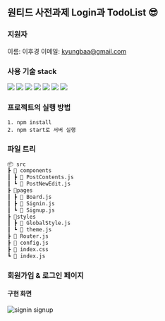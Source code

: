 ## 원티드 사전과제 Login과 TodoList 😎

### 지원자

이름: 이후경
이메일: kyungbaa@gmail.com

### 사용 기술 stack

<img src="https://img.shields.io/badge/HTML-E34F26?style=for-the-badge&logo=HTML5&logoColor=white"> <img src="https://img.shields.io/badge/CSS-1572B6?style=for-the-badge&logo=CSS3&logoColor=white"> <img src="https://img.shields.io/badge/JavaScript-F7DF1E?style=for-the-badge&logo=JavaScript&logoColor=white"> <img src="https://img.shields.io/badge/React-61DAFB?style=for-the-badge&logo=React&logoColor=white"> <img src="https://img.shields.io/badge/React_Router-CA4245?style=for-the-badge&logo=React Router&logoColor=white"> <img src="https://img.shields.io/badge/Styled_Components-DB7093?style=for-the-badge&logo=Styled Components&logoColor=white"> <img src="https://img.shields.io/badge/antdesign-0170FE?style=for-the-badge&logo=antdesign&logoColor=white">
</br>

### 프로젝트의 실행 방법

    1. npm install
    2. npm start로 서버 실행

### 파일 트리

```bash
📦 src
┣ 📂 components
┃ ┣ 📜 PostContents.js
┃ ┗ 📜 PostNewEdit.js
┣ 📂pages
┃ ┣ 📜 Board.js
┃ ┣ 📜 Signin.js
┃ ┗ 📜 Signup.js
┣ 📂styles
┃ ┣ 📜 GlobalStyle.js
┃ ┗ 📜 theme.js
┣ 📜 Router.js
┣ 📜 config.js
┣ 📜 index.css
┗ 📜 index.js
```

### 회원가입 & 로그인 페이지

#### 구현 화면

![signin signup](https://user-images.githubusercontent.com/93850460/186147245-e1516c2d-aab9-459c-95e7-c277ddf7b675.gif)
